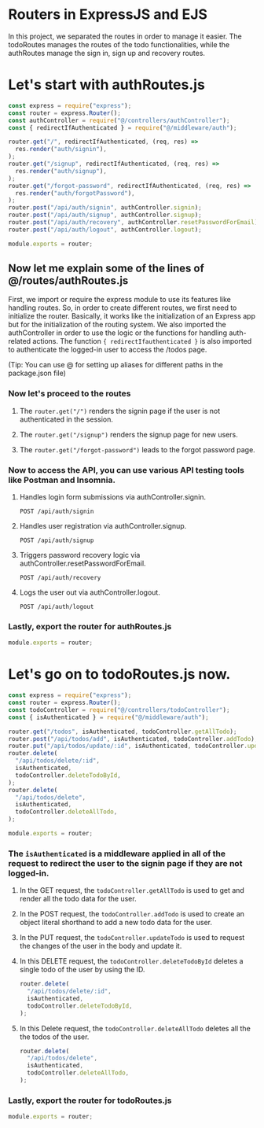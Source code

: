 # Routers in ExpressJS and EJS
In this project, we separated the routes in order to manage it easier. The todoRoutes manages the  routes of the todo functionalities, while the authRoutes manage the sign in, sign up and recovery routes.

# Let's start with authRoutes.js

```js
const express = require("express");
const router = express.Router();
const authController = require("@/controllers/authController");
const { redirectIfAuthenticated } = require("@/middleware/auth");

router.get("/", redirectIfAuthenticated, (req, res) =>
  res.render("auth/signin"),
);
router.get("/signup", redirectIfAuthenticated, (req, res) =>
  res.render("auth/signup"),
);
router.get("/forgot-password", redirectIfAuthenticated, (req, res) =>
  res.render("auth/forgotPassword"),
);
router.post("/api/auth/signin", authController.signin);
router.post("/api/auth/signup", authController.signup);
router.post("/api/auth/recovery", authController.resetPasswordForEmail);
router.post("/api/auth/logout", authController.logout);

module.exports = router;

```
## Now let me explain some of the lines of @/routes/authRoutes.js

First, we import or require the express module to use its features like handling routes. So, in order to create different routes, we first need to initialize the router. Basically, it works like the initialization of an Express app but for the initialization of the routing system. We also imported the authController in order to use the logic or the functions for handling auth-related actions. The function ```{ redirectIfauthenticated }``` is also imported to authenticate the logged-in user to access the /todos page.


(Tip: You can use @ for setting up aliases for different paths in the package.json file)

### Now let's proceed to the routes

1. The ``` router.get("/") ``` renders the signin page if the user is not authenticated in the session.

2. The ```router.get("/signup")``` renders the signup page for new users.

3. The ```router.get("/forgot-password")``` leads to the forgot password page.


### Now to access the API, you can use various API testing tools like Postman and Insomnia.

1. Handles login form submissions via authController.signin.

   ```POST /api/auth/signin```

2. Handles user registration via authController.signup.

   ```POST /api/auth/signup```

3. Triggers password recovery logic via authController.resetPasswordForEmail.

   ```POST /api/auth/recovery```

4. Logs the user out via authController.logout.

   ```POST /api/auth/logout```

### Lastly, export the router for authRoutes.js 

```js
module.exports = router;
```

# Let's go on to todoRoutes.js now.

```js
const express = require("express");
const router = express.Router();
const todoController = require("@/controllers/todoController");
const { isAuthenticated } = require("@/middleware/auth");

router.get("/todos", isAuthenticated, todoController.getAllTodo);
router.post("/api/todos/add", isAuthenticated, todoController.addTodo);
router.put("/api/todos/update/:id", isAuthenticated, todoController.updateTodo);
router.delete(
  "/api/todos/delete/:id",
  isAuthenticated,
  todoController.deleteTodoById,
);
router.delete(
  "/api/todos/delete",
  isAuthenticated,
  todoController.deleteAllTodo,
);

module.exports = router;
```
### The ```isAuthenticated``` is a middleware applied in all of the request to redirect the user to the signin page if they are not logged-in.

1. In the GET request, the ```todoController.getAllTodo``` is used to get and render all the todo data for the user.

2. In the POST request, the ```todoController.addTodo``` is used to create an object literal shorthand to add a new todo data for the user.

3. In the PUT request, the ```todoController.updateTodo``` is used to request the changes of the user in the body and update it.

4. In this DELETE request, the ```todoController.deleteTodoById``` deletes a single todo of the user by using the ID.
    ```js
    router.delete(
      "/api/todos/delete/:id",
      isAuthenticated,
      todoController.deleteTodoById,
    );
    ```
5. In this Delete request, the ```todoController.deleteAllTodo``` deletes all the the todos of the user.
    ```js
    router.delete(
      "/api/todos/delete",
      isAuthenticated,
      todoController.deleteAllTodo,
    );
    ```

### Lastly, export the router for todoRoutes.js
```js
module.exports = router;
```
